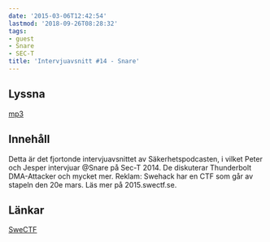 ```yaml
---
date: '2015-03-06T12:42:54'
lastmod: '2018-09-26T08:28:32'
tags:
- guest
- Snare
- SEC-T
title: 'Intervjuavsnitt #14 - Snare'
---
```

## Lyssna

[mp3](http://traffic.libsyn.com/sakerhetspodcasten/sec-t-snare-mixdown.mp3)

## Innehåll

Detta är det fjortonde intervjuavsnittet av Säkerhetspodcasten, i vilket Peter och
Jesper intervjuar @Snare på Sec-T 2014. De diskuterar Thunderbolt DMA-Attacker och
mycket mer. Reklam: Swehack har en CTF som går av stapeln den 20e mars. Läs mer på 2015.swectf.se.

## Länkar

[SweCTF](http://2015.swectf.se)

